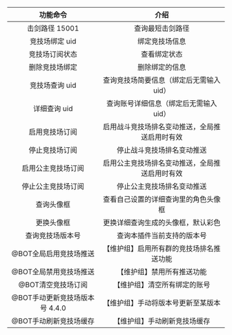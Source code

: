 |         功能命令         |           介绍            |
|:--------------------:|:-----------------------:|
|      击剑路径 15001      |        查询最短击剑路径         |
|      竞技场绑定 uid       |         绑定竞技场信息         |
|       竞技场订阅状态        |         查看绑定状态          |
|       删除竞技场绑定        |         删除绑定的信息         |
|      竞技场查询 uid       |  查询竞技场简要信息（绑定后无需输入uid）  |
|       详细查询 uid       |  查询账号详细信息（绑定后无需输入uid）   |
|       启用竞技场订阅        | 启用战斗竞技场排名变动推送，全局推送启用时有效 |
|       停止竞技场订阅        |      停止战斗竞技场排名变动推送      |
|      启用公主竞技场订阅       | 启用公主竞技场排名变动推送，全局推送启用时有效 |
|      停止公主竞技场订阅       |      停止公主竞技场排名变动推送      |
|        查询头像框         |   查看自己设置的详细查询里的角色头像框    |
|        更换头像框         |    更换详细查询生成的头像框，默认彩色    |
|       查询竞技场版本号       |      查询本插件当前支持的版本号      |
|    @BOT全局启用竞技场推送     |  【维护组】启用所有群的竞技场排名推送功能   |
|    @BOT全局禁用竞技场推送     |      【维护组】禁用所有推送功能      |
|     @BOT清空竞技场订阅      |     【维护组】清空所有绑定的账号      |
| @BOT手动更新竞技场版本号 4.4.0 |    【维护组】手动将版本号更新至某版本    |
|    @BOT手动刷新竞技场缓存     |     【维护组】手动刷新竞技场缓存      |